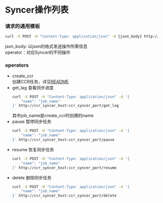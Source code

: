 # Syncer操作列表
### 请求的通用模板
```bash
curl -X POST -H "Content-Type: application/json" -d {json_body} http://ccr_syncer_host:ccr_syncer_port/operator
```
json_body: 以json的格式发送操作所需信息  
operator：对应Syncer的不同操作
### operators
- create_ccr  
    创建CCR任务，详见[README](../README.md)
- get_lag
    查看同步进度
    ```bash
    curl -X POST -H "Content-Type: application/json" -d '{
        "name": "job_name"
    }' http://ccr_syncer_host:ccr_syncer_port/get_lag
    ```
    其中job_name是create_ccr时创建的name
- pause
    暂停同步任务
    ```bash
    curl -X POST -H "Content-Type: application/json" -d '{
        "name": "job_name"
    }' http://ccr_syncer_host:ccr_syncer_port/pause
    ```
- resume
    恢复同步任务
    ```bash
    curl -X POST -H "Content-Type: application/json" -d '{
        "name": "job_name"
    }' http://ccr_syncer_host:ccr_syncer_port/resume
    ```
- delete
    删除同步任务
    ```bash
    curl -X POST -H "Content-Type: application/json" -d '{
        "name": "job_name"
    }' http://ccr_syncer_host:ccr_syncer_port/delete
    ```